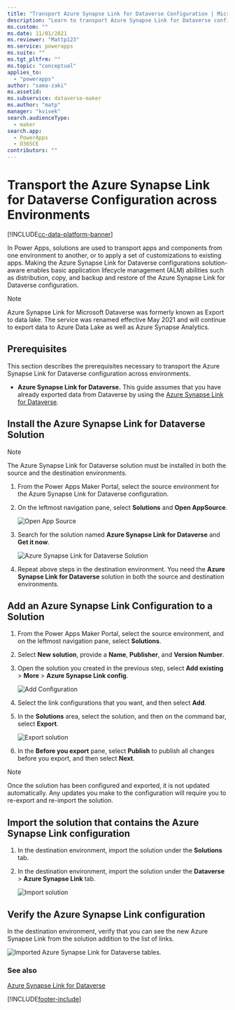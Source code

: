 ```yaml
---
title: "Transport Azure Synapse Link for Dataverse Configuration | MicrosoftDocs"
description: "Learn to transport Azure Synapse Link for Dataverse configurations across environments."
ms.custom: ""
ms.date: 11/01/2021
ms.reviewer: "Mattp123"
ms.service: powerapps
ms.suite: ""
ms.tgt_pltfrm: ""
ms.topic: "conceptual"
applies_to: 
  - "powerapps"
author: "sama-zaki"
ms.assetid: 
ms.subservice: dataverse-maker
ms.author: "matp"
manager: "kvivek"
search.audienceType: 
  - maker
search.app: 
  - PowerApps
  - D365CE
contributors: ""
---
```


# Transport the Azure Synapse Link for Dataverse Configuration across Environments

[!INCLUDE[cc-data-platform-banner](../../includes/cc-data-platform-banner.md)]

In Power Apps, solutions are used to transport apps and components from one environment to another, or to apply a set of customizations to existing apps. Making the Azure Synapse Link for Dataverse configurations solution-aware enables basic application lifecycle management (ALM) abilities such as distribution, copy, and backup and restore of the Azure Synapse Link for Dataverse configuration.

> [!NOTE]
> Azure Synapse Link for Microsoft Dataverse was formerly known as Export to data lake. The service was renamed effective May 2021 and will continue to export data to Azure Data Lake as well as Azure Synapse Analytics.

## Prerequisites

This section describes the prerequisites necessary to transport the Azure Synapse Link for Dataverse configuration across environments.

- **Azure Synapse Link for Dataverse.** This guide assumes that you have already exported data from Dataverse by using the [Azure Synapse Link for Dataverse](export-to-data-lake.md).

## Install the Azure Synapse Link for Dataverse Solution

> [!NOTE]
> The Azure Synapse Link for Dataverse solution must be installed in both the source and the destination environments.

1. From the Power Apps Maker Portal, select the source environment for the Azure Synapse Link for Dataverse configuration.

2. On the leftmost navigation pane, select **Solutions** and **Open AppSource**.

    ![Open App Source](media/open-app-source.png "Open App Source")

3. Search for the solution named **Azure Synapse Link for Dataverse** and **Get it now**.

    ![Azure Synapse Link for Dataverse Solution](media/asl-solution.png "Azure Synapse Link for Dataverse Solution")

4. Repeat above steps in the destination environment. You need the **Azure Synapse Link for Dataverse** solution in both the source and destination environments.

## Add an Azure Synapse Link Configuration to a Solution

1. From the Power Apps Maker Portal, select the source environment, and on the leftmost navigation pane, select **Solutions**.

2. Select **New solution**, provide a **Name**, **Publisher**, and **Version Number**.  

3. Open the solution you created in the previous step, select **Add existing** > **More** > **Azure Synapse Link config**.

    ![Add Configuration](media/asl-add-config.png "Add Configuration")

4. Select the link configurations that you want, and then select **Add**.

5. In the **Solutions** area, select the solution, and then on the command bar, select **Export**.

    ![Export solution](media/export-solution.png "Export solution")

6. In the **Before you export** pane, select **Publish** to publish all changes before you export, and then select **Next**.

> [!NOTE]
> Once the solution has been configured and exported, it is not updated automatically. Any updates you make to the configuration will require you to re-export and re-import the solution.

## Import the solution that contains the Azure Synapse Link configuration

1. In the destination environment, import the solution under the **Solutions** tab.

2. In the destination environment, import the solution under the **Dataverse** > **Azure Synapse Link** tab.

    ![Import solution](media/import-solution.png "Import solution")

## Verify the Azure Synapse Link configuration

In the destination environment, verify that you can see the new Azure Synapse Link from the solution addition to the list of links.

![Imported Azure Synapse Link for Dataverse tables.](media/imported-export-entities.png "Imported Azure Synapse Link for Dataverse tables")

### See also

[Azure Synapse Link for Dataverse](./export-to-data-lake.md)

[!INCLUDE[footer-include](../../includes/footer-banner.md)]
